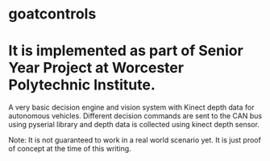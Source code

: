 # goatcontrols

# It is implemented as part of Senior Year Project at Worcester Polytechnic Institute.

A very basic decision engine and vision system with Kinect depth data for autonomous vehicles. Different decision commands are sent to the CAN bus using pyserial library and depth data is collected using kinect depth sensor.


Note: It is not guaranteed to work in a real world scenario yet. It is just proof of concept at the time of this writing. 
